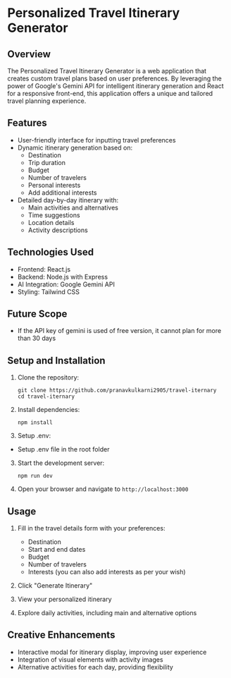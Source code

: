 # Personalized Travel Itinerary Generator

## Overview

The Personalized Travel Itinerary Generator is a web application that creates custom travel plans based on user preferences. By leveraging the power of Google's Gemini API for intelligent itinerary generation and React for a responsive front-end, this application offers a unique and tailored travel planning experience.

## Features

- User-friendly interface for inputting travel preferences
- Dynamic itinerary generation based on:
  - Destination
  - Trip duration
  - Budget
  - Number of travelers
  - Personal interests
  - Add additional interests
- Detailed day-by-day itinerary with:
  - Main activities and alternatives
  - Time suggestions
  - Location details
  - Activity descriptions

## Technologies Used

- Frontend: React.js
- Backend: Node.js with Express
- AI Integration: Google Gemini API
- Styling: Tailwind CSS

## Future Scope

- If the API key of gemini is used of free version, it cannot plan for more than 30 days

## Setup and Installation

1. Clone the repository:
   ```
   git clone https://github.com/pranavkulkarni2905/travel-iternary
   cd travel-iternary
   ```

2. Install dependencies:
    ```
    npm install
    ```

3. Setup .env:
- Setup .env file in the root folder

3. Start the development server:
   ```
   npm run dev
   ```

4. Open your browser and navigate to `http://localhost:3000`

## Usage

1. Fill in the travel details form with your preferences:
   - Destination
   - Start and end dates
   - Budget
   - Number of travelers
   - Interests (you can also add interests as per your wish)

2. Click "Generate Itinerary"

3. View your personalized itinerary

4. Explore daily activities, including main and alternative options

## Creative Enhancements

- Interactive modal for itinerary display, improving user experience
- Integration of visual elements with activity images
- Alternative activities for each day, providing flexibility
